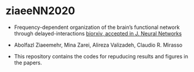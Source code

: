 # ziaeeNN2020
-  Frequency-dependent organization of the brain’s functional network through delayed-interactions [biorxiv, accepted in J. Neural Networks](https://www.biorxiv.org/content/10.1101/754622v1) 
- Abolfazl Ziaeemehr, Mina Zarei, Alireza Valizadeh, Claudio R. Mirasso

-  This repository contains the codes for repuducing results and figures in the papers.

